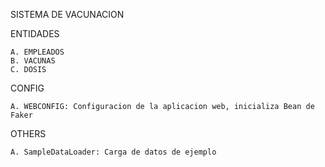 SISTEMA DE VACUNACION

ENTIDADES

    A. EMPLEADOS
    B. VACUNAS
    C. DOSIS

CONFIG

    A. WEBCONFIG: Configuracion de la aplicacion web, inicializa Bean de Faker

OTHERS

    A. SampleDataLoader: Carga de datos de ejemplo